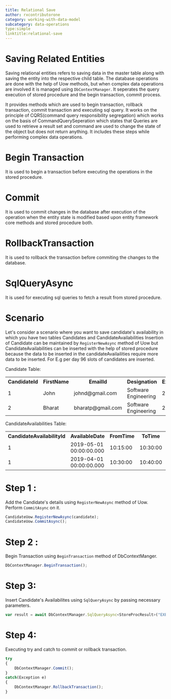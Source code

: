 ```yaml
---
title: Relational Save
author: rxcontributorone
category: working-with-data-model
subcategory: data-operations 
type:simple
linktitle:relational-save
---
```


# Saving Related Entities
Saving relational entities refers to saving data in the master table along with saving the entity into the respective child table. The database operations are done with the help of Uow methods, but when complex data operations are involved it is managed using `DbContextManager`. It seperates the query execution of stored procedure and the begin transaction, commit process.

It provides methods which are used to begin transaction, rollback transaction, commit transaction and executing sql query. It works on the principle of CQRS(command query responsibility segregation) which works on the basis of CommandQuerySeperation which states that Queries are used to retrieve a result set and command are used to change the state of the object but does not return anything.
It includes these steps while performing complex data operations.

# Begin Transaction
It is used to begin a transaction before executing the operations in the stored procedure.

# Commit
It is used to commit changes in the database after execution of the operation when the entity state is modified based upon entity framework core methods and stored procedure both.

# RollbackTransaction
It is used to rollback the transaction before commiting the changes to the database.

# SqlQueryAsync
It is used for executing  sql queries to fetch a result from stored procedure.

# Scenario
Let's consider a scenario where you want to save candidate's  availability in which you have two tables Candidates and CandidateAvailabilities
Insertion of Candidate can be maintained by `RegisterNewAsync` method of Uow but CandidateAvailabilities can be inserted with the help of stored procedure because the data to be inserted in the candidateAvailailities require more data to be inserted. For E.g per day 96 slots of candidates are inserted. 

Candidate Table:

<table class="table table-bordered">
<tr><th>CandidateId</th><th>FirstName</th><th>EmailId</th><th>Designation</th><th>Experience</th></tr>
<tr><td>1</td><td>John</td><td>johnd@gmail.com</td><td>Software Engineering</td><td>2</td></tr>
<tr><td>2</td><td>Bharat</td><td>bharatp@gmail.com</td><td>Software Engineering</td><td>2</td></tr>
</table>

CandidateAvailabilities Table:

<table class="table table-bordered">
<tr><th>CandidateAvailabilityId</th><th>AvailableDate</th><th>FromTime</th><th>ToTime</th><th>CandidateId</th></tr>
<tr><td>1</td><td>2019-05-01 00:00:00.000</td><td>10:15:00</td><td>10:30:00</td><td>1</td></tr>
<tr><td>1</td><td>2019-04-01 00:00:00.000</td><td>10:30:00</td><td>10:40:00</td><td>2</td></tr>
</table>

# Step 1 : 
Add the Candidate's details using `RegisterNewAsync` method of Uow. Perform `CommitAsync` on it.

````js
CandidateUow.RegisterNewAsync(candidate);
CandidateUow.CommitAsync();
````

# Step 2 :
Begin Transaction using `BeginTransaction` method of DbContextManger.

````js
DbContextManager.BeginTransaction();
````

# Step 3: 
Insert Candidate's Availabilites using `SqlQueryAsync` by passing necessary parameters.

````js
var result = await DbContextManager.SqlQueryAsync<StoreProcResult>("EXEC [dbo].spInsertcandidateAvailabilities @AvailableDate,  @FromTime, @ToTime, @CandidateId", spParameters);
````

# Step 4:
Executing try and catch to commit or rollback transaction.

````js
try
{
    DbContextManager.Commit();
}
catch(Exception e)
{
    DbContextManager.RollbackTransaction();
}

````
